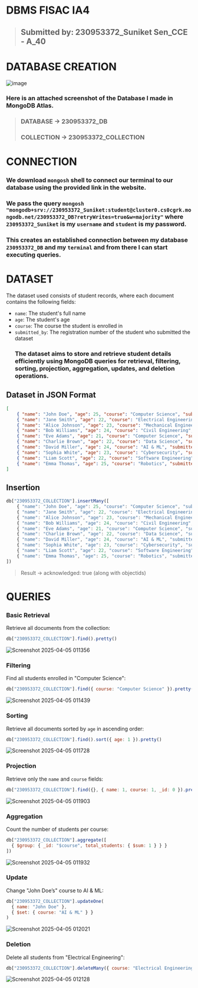 # DBMS FISAC IA4

> ## Submitted by: 230953372_Suniket Sen_CCE - A_40

# DATABASE CREATION
![image](https://github.com/user-attachments/assets/1130645d-669d-4ba7-a8b2-e08025d49e2a)
### Here is an attached screenshot of the Database I made in MongoDB Atlas.
> ### DATABASE -> 230953372_DB
> ### COLLECTION -> 230953372_COLLECTION

# CONNECTION
### We download `mongosh` shell to connect our terminal to our database using the provided link in the website.
### We pass the query `mongosh "mongodb+srv://230953372_Suniket:student@cluster0.cs0cgrk.mongodb.net/230953372_DB?retryWrites=true&w=majority"` where `230953372_Suniket` is my `username` and `student` is my password.  
### This creates an established connection between my database `230953372_DB` and my `terminal` and from there I can start executing queries.

# DATASET

The dataset used consists of student records, where each document contains the following fields:
- `name`: The student's full name
- `age`: The student's age
- `course`: The course the student is enrolled in
- `submitted_by`: The registration number of the student who submitted the dataset
  ### The dataset aims to store and retrieve student details efficiently using MongoDB queries for retrieval, filtering, sorting, projection, aggregation, updates, and deletion operations.

## Dataset in JSON Format
```json
[
    { "name": "John Doe", "age": 25, "course": "Computer Science", "submitted_by": "230953372_Suniket" },
    { "name": "Jane Smith", "age": 22, "course": "Electrical Engineering", "submitted_by": "230953372_Suniket" },
    { "name": "Alice Johnson", "age": 23, "course": "Mechanical Engineering", "submitted_by": "230953372_Suniket" },
    { "name": "Bob Williams", "age": 24, "course": "Civil Engineering", "submitted_by": "230953372_Suniket" },
    { "name": "Eve Adams", "age": 21, "course": "Computer Science", "submitted_by": "230953372_Suniket" },
    { "name": "Charlie Brown", "age": 22, "course": "Data Science", "submitted_by": "230953372_Suniket" },
    { "name": "David Miller", "age": 24, "course": "AI & ML", "submitted_by": "230953372_Suniket" },
    { "name": "Sophia White", "age": 23, "course": "Cybersecurity", "submitted_by": "230953372_Suniket" },
    { "name": "Liam Scott", "age": 22, "course": "Software Engineering", "submitted_by": "230953372_Suniket" },
    { "name": "Emma Thomas", "age": 25, "course": "Robotics", "submitted_by": "230953372_Suniket" }
]
```
## Insertion
```javascript
db["230953372_COLLECTION"].insertMany([
    { "name": "John Doe", "age": 25, "course": "Computer Science", "submitted_by": "230953372_Suniket" },
    { "name": "Jane Smith", "age": 22, "course": "Electrical Engineering", "submitted_by": "230953372_Suniket" },
    { "name": "Alice Johnson", "age": 23, "course": "Mechanical Engineering", "submitted_by": "230953372_Suniket" },
    { "name": "Bob Williams", "age": 24, "course": "Civil Engineering", "submitted_by": "230953372_Suniket" },
    { "name": "Eve Adams", "age": 21, "course": "Computer Science", "submitted_by": "230953372_Suniket" },
    { "name": "Charlie Brown", "age": 22, "course": "Data Science", "submitted_by": "230953372_Suniket" },
    { "name": "David Miller", "age": 24, "course": "AI & ML", "submitted_by": "230953372_Suniket" },
    { "name": "Sophia White", "age": 23, "course": "Cybersecurity", "submitted_by": "230953372_Suniket" },
    { "name": "Liam Scott", "age": 22, "course": "Software Engineering", "submitted_by": "230953372_Suniket" },
    { "name": "Emma Thomas", "age": 25, "course": "Robotics", "submitted_by": "230953372_Suniket" }
])
```
> Result -> acknowledged: true (along with objectids)

# QUERIES

### **Basic Retrieval**
Retrieve all documents from the collection:
```javascript
db["230953372_COLLECTION"].find().pretty()
```
![Screenshot 2025-04-05 011356](https://github.com/user-attachments/assets/1a4b43ba-8c61-4aca-8ba5-a817482f0066)


### **Filtering**
Find all students enrolled in "Computer Science":
```javascript
db["230953372_COLLECTION"].find({ course: "Computer Science" }).pretty()
```
![Screenshot 2025-04-05 011439](https://github.com/user-attachments/assets/94f844a5-db66-457c-a37e-9878f8e5e330)

### **Sorting**
Retrieve all documents sorted by `age` in ascending order:
```javascript
db["230953372_COLLECTION"].find().sort({ age: 1 }).pretty()
```
![Screenshot 2025-04-05 011728](https://github.com/user-attachments/assets/4851c1af-ac58-46cb-8755-e6df3867afcd)

### **Projection**
Retrieve only the `name` and `course` fields:
```javascript
db["230953372_COLLECTION"].find({}, { name: 1, course: 1, _id: 0 }).pretty()
```
![Screenshot 2025-04-05 011903](https://github.com/user-attachments/assets/00f5cba9-6cb0-4dc7-8526-d80a01cdc428)

### **Aggregation**
Count the number of students per course:
```javascript
db["230953372_COLLECTION"].aggregate([
  { $group: { _id: "$course", total_students: { $sum: 1 } } }
])
```
![Screenshot 2025-04-05 011932](https://github.com/user-attachments/assets/f6dcc187-07f1-43c3-b077-93411bc54695)

### **Update**
Change "John Doe’s" course to AI & ML:
```javascript
db["230953372_COLLECTION"].updateOne(
  { name: "John Doe" },
  { $set: { course: "AI & ML" } }
)

```
![Screenshot 2025-04-05 012021](https://github.com/user-attachments/assets/e8ce9842-7f4d-44bd-ab2e-0c8fcd6a6659)

### **Deletion**
Delete all students from "Electrical Engineering":
```javascript
db["230953372_COLLECTION"].deleteMany({ course: "Electrical Engineering" })

```
![Screenshot 2025-04-05 012128](https://github.com/user-attachments/assets/8c6b4205-e4b8-4674-8b98-44e52853e2ab)



